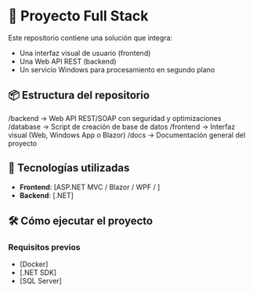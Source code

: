 # 🧰 Proyecto Full Stack

Este repositorio contiene una solución que integra:

- Una interfaz visual de usuario (frontend)
- Una Web API REST (backend)
- Un servicio Windows para procesamiento en segundo plano

## 📦 Estructura del repositorio

/backend → Web API REST/SOAP con seguridad y optimizaciones
/database → Script de creación de base de datos
/frontend → Interfaz visual (Web, Windows App o Blazor) 
/docs → Documentación general del proyecto

## 🚀 Tecnologías utilizadas

- **Frontend**: [ASP.NET MVC / Blazor / WPF / ]
- **Backend**: [.NET]

## 🛠️ Cómo ejecutar el proyecto

### Requisitos previos

- [Docker]
- [.NET SDK]
- [SQL Server]
